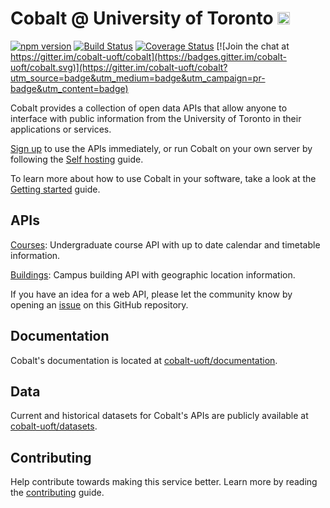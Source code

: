 # Cobalt @ University of Toronto [<img src="https://avatars0.githubusercontent.com/u/10912859" width="20" height="20" />](https://cobalt.qas.im)

[![npm version](https://badge.fury.io/js/cobalt-uoft.svg)](https://www.npmjs.com/package/cobalt-uoft)
[![Build Status](https://travis-ci.org/cobalt-uoft/cobalt.svg?branch=master)](https://travis-ci.org/cobalt-uoft/cobalt) 
[![Coverage Status](https://coveralls.io/repos/github/cobalt-uoft/cobalt/badge.svg?branch=master)](https://coveralls.io/github/cobalt-uoft/cobalt?branch=master) 
[![Join the chat at https://gitter.im/cobalt-uoft/cobalt](https://badges.gitter.im/cobalt-uoft/cobalt.svg)](https://gitter.im/cobalt-uoft/cobalt?utm_source=badge&utm_medium=badge&utm_campaign=pr-badge&utm_content=badge) 

Cobalt provides a collection of open data APIs that allow anyone to interface with public information from the University of Toronto in their applications or services.

[Sign up](https://cobalt.qas.im/signup) to use the APIs immediately, or run Cobalt on your own server by following the [Self hosting](https://github.com/cobalt-uoft/documentation/blob/master/getting-started/self-hosting.md) guide.

To learn more about how to use Cobalt in your software, take a look at the [Getting started](https://github.com/cobalt-uoft/documentation/blob/master/getting-started/introduction.md) guide.

## APIs

[Courses](https://github.com/cobalt-uoft/documentation/blob/master/endpoints/courses/introduction.md): Undergraduate course API with up to date calendar and timetable information.

[Buildings](https://github.com/cobalt-uoft/documentation/blob/master/endpoints/buildings/introduction.md): Campus building API with geographic location information.

If you have an idea for a web API, please let the community know by opening an [issue](https://github.com/cobalt-uoft/cobalt/issues) on this GitHub repository.

## Documentation

Cobalt's documentation is located at [cobalt-uoft/documentation](https://github.com/cobalt-uoft/documentation).

## Data

Current and historical datasets for Cobalt's APIs are publicly available at [cobalt-uoft/datasets](https://github.com/cobalt-uoft/datasets/releases).

## Contributing

Help contribute towards making this service better. Learn more by reading the [contributing](https://github.com/cobalt-uoft/documentation/blob/master/getting-started/contributing.md) guide.

[slackin]: https://cobalt-slack.herokuapp.com/
[slackin-badge]: https://cobalt-slack.herokuapp.com/badge.svg
